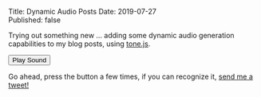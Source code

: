 Title: Dynamic Audio Posts
Date: 2019-07-27  
Published: false  

Trying out something new ... adding some dynamic audio generation
capabilities to my blog posts, using [tone.js](https://tonejs.github.io/).

<button id="dapButton">Play Sound</button>

<script>
document.postcontext = (function()
{
    var context = {};
    context.synth = new Tone.Synth().toMaster();

    var dapButton = document.getElementById("dapButton");
    var lowNote=true;
    console.log("setting up post context");
    dapButton.onclick=function() {
        var note = "E2";
        if (!lowNote) note="F2";
        console.log("playing " + note);
        synth.triggerAttackRelease(note, "8n");
        lowNote = !lowNote;
    }

    return context;
})();
</script>

Go ahead, press the button a few times, if you can recognize it,
[send me a tweet!](https://twitter.com/joelmartinez)